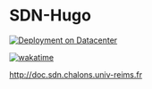 # SDN-Hugo

[![Deployment on Datacenter](https://github.com/Alestrio/SDN-Hugo/actions/workflows/deploy_dc_chalons.yml/badge.svg)](https://github.com/Alestrio/SDN-Hugo/actions/workflows/deploy_dc_chalons.yml)

[![wakatime](https://wakatime.com/badge/github/Alestrio/SDN-Hugo.svg)](https://wakatime.com/badge/github/Alestrio/SDN-Hugo)

http://doc.sdn.chalons.univ-reims.fr
